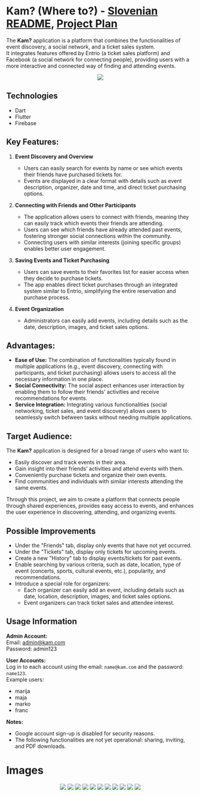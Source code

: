 # Kam?  (Where to?) - [Slovenian README](README_SLO.md), [Project Plan](https://github.com/tibozic/kam-plan)
The **Kam?** application is a platform that combines the functionalities of event discovery, a social network, and a ticket sales system.  
It integrates features offered by Entrio (a ticket sales platform) and Facebook (a social network for connecting people), providing users with a more interactive and connected way of finding and attending events.  

<p align="center">  
  <img src="docs/images/home_user.png">  
</p>  

## Technologies  
- Dart  
- Flutter  
- Firebase  

## Key Features:  
1. **Event Discovery and Overview**  
   - Users can easily search for events by name or see which events their friends have purchased tickets for.  
   - Events are displayed in a clear format with details such as event description, organizer, date and time, and direct ticket purchasing options.  

2. **Connecting with Friends and Other Participants**  
   - The application allows users to connect with friends, meaning they can easily track which events their friends are attending.  
   - Users can see which friends have already attended past events, fostering stronger social connections within the community.  
   - Connecting users with similar interests (joining specific groups) enables better user engagement.  

3. **Saving Events and Ticket Purchasing**  
   - Users can save events to their favorites list for easier access when they decide to purchase tickets.  
   - The app enables direct ticket purchases through an integrated system similar to Entrio, simplifying the entire reservation and purchase process.  

4. **Event Organization**  
   - Administrators can easily add events, including details such as the date, description, images, and ticket sales options.  

## Advantages:  
- **Ease of Use:** The combination of functionalities typically found in multiple applications (e.g., event discovery, connecting with participants, and ticket purchasing) allows users to access all the necessary information in one place.  
- **Social Connectivity:** The social aspect enhances user interaction by enabling them to follow their friends' activities and receive recommendations for events.  
- **Service Integration:** Integrating various functionalities (social networking, ticket sales, and event discovery) allows users to seamlessly switch between tasks without needing multiple applications.  

## Target Audience:  
The **Kam?** application is designed for a broad range of users who want to:  
- Easily discover and track events in their area.  
- Gain insight into their friends’ activities and attend events with them.  
- Conveniently purchase tickets and organize their own events.  
- Find communities and individuals with similar interests attending the same events.  

Through this project, we aim to create a platform that connects people through shared experiences, provides easy access to events, and enhances the user experience in discovering, attending, and organizing events.  

## Possible Improvements  
- Under the "Friends" tab, display only events that have not yet occurred.  
- Under the "Tickets" tab, display only tickets for upcoming events.  
- Create a new "History" tab to display events/tickets for past events.  
- Enable searching by various criteria, such as date, location, type of event (concerts, sports, cultural events, etc.), popularity, and recommendations.  
- Introduce a special role for organizers:  
  - Each organizer can easily add an event, including details such as date, location, description, images, and ticket sales options.  
  - Event organizers can track ticket sales and attendee interest.  

## Usage Information  
**Admin Account:**  
Email: admin@kam.com  
Password: admin123  

**User Accounts:**  
Log in to each account using the email: `name@kam.com` and the password: `name123`.  
Example users:  
- marija  
- maja  
- marko  
- franc  

**Notes:**  
- Google account sign-up is disabled for security reasons.  
- The following functionalities are not yet operational: sharing, inviting, and PDF downloads.  

# Images  

<p align="center">  
  <img src="docs/images/vpis.png">  
  <img src="docs/images/registracija.png">  
  <img src="docs/images/event_creation_admin2.png">  
  <img src="docs/images/home_user.png">  
  <img src="docs/images/event_user.png">  
  <img src="docs/images/event_user2.png">  
  <img src="docs/images/event_user3.png">  
  <img src="docs/images/friends_user.png">  
  <img src="docs/images/friends_user2.png">  
  <img src="docs/images/groups_user.png">  
  <img src="docs/images/tickets_user.png">  
</p>  
